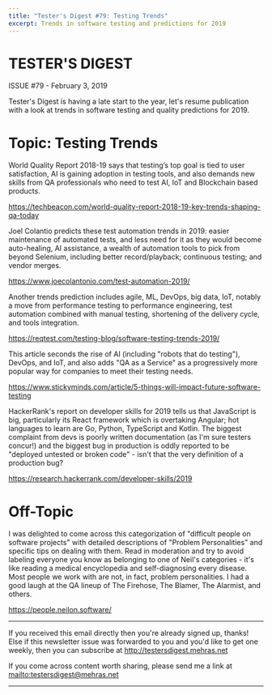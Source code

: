 ```yaml
---
title: "Tester's Digest #79: Testing Trends"
excerpt: Trends in software testing and predictions for 2019
---
```


TESTER'S DIGEST
===============
ISSUE #79 - February 3, 2019

Tester's Digest is having a late start to the year, let's resume publication with a look at trends in software testing and quality predictions for 2019.

Topic: Testing Trends
=====================

World Quality Report 2018-19 says that testing’s top goal is tied to user satisfaction, AI is gaining adoption in testing tools, and also demands new skills from QA professionals who need to test AI, IoT and Blockchain based products.

<https://techbeacon.com/world-quality-report-2018-19-key-trends-shaping-qa-today>

Joel Colantio predicts these test automation trends in 2019: easier maintenance of automated tests, and less need for it as they would become auto-healing, AI assistance, a wealth of automation tools to pick from beyond Selenium, including better record/playback; continuous testing; and vendor merges.

<https://www.joecolantonio.com/test-automation-2019/>

Another trends prediction includes agile, ML, DevOps, big data, IoT, notably a move from performance testing to performance engineering, test automation combined with manual testing, shortening of the delivery cycle, and tools integration.

<https://reqtest.com/testing-blog/software-testing-trends-2019/>

This article seconds the rise of AI (including "robots that do testing"), DevOps, and IoT, and also adds "QA as a Service" as a progressively more popular way for companies to meet their testing needs.

<https://www.stickyminds.com/article/5-things-will-impact-future-software-testing>

HackerRank's report on developer skills for 2019 tells us that JavaScript is big, particularly its React framework which is overtaking Angular; hot languages to learn are Go, Python, TypeScript and Kotlin. The biggest complaint from devs is poorly written documentation (as I'm sure testers concur!) and the biggest bug in production is oddly reported to be "deployed untested or broken code" - isn't that the very definition of a production bug?

<https://research.hackerrank.com/developer-skills/2019>


Off-Topic
=========

I was delighted to come across this categorization of "difficult people on software projects" with detailed descriptions of "Problem Personalities" and specific tips on dealing with them. Read in moderation and try to avoid labeling everyone you know as belonging to one of Neil's categories - it's like reading a medical encyclopedia and self-diagnosing every disease. Most people we work with are not, in fact, problem personalities. I had a good laugh at the QA lineup of The Firehose, The Blamer, The Alarmist, and others.

<https://people.neilon.software/>

---

If you received this email directly then you're already signed up, thanks! Else
if this newsletter issue was forwarded to you and you'd like to get one weekly,
then you can subscribe at <http://testersdigest.mehras.net>

If you come across content worth sharing, please send me a link at
<mailto:testersdigest@mehras.net>

---
